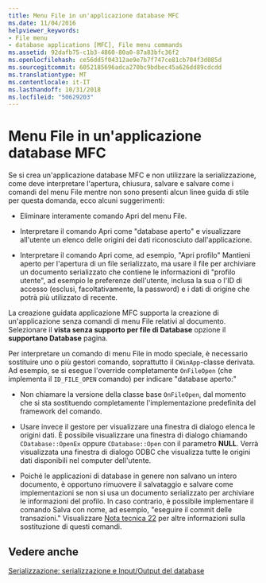 ```yaml
---
title: Menu File in un'applicazione database MFC
ms.date: 11/04/2016
helpviewer_keywords:
- File menu
- database applications [MFC], File menu commands
ms.assetid: 92dafb75-c1b3-4860-80a0-87a83bfc36f2
ms.openlocfilehash: ce56dd5f04312ae9e7b7f747ce81cb704f3d085d
ms.sourcegitcommit: 6052185696adca270bc9bdbec45a626dd89cdcdd
ms.translationtype: MT
ms.contentlocale: it-IT
ms.lasthandoff: 10/31/2018
ms.locfileid: "50629203"
---
```

# <a name="file-menu-in-an-mfc-database-application"></a>Menu File in un'applicazione database MFC

Se si crea un'applicazione database MFC e non utilizzare la serializzazione, come deve interpretare l'apertura, chiusura, salvare e salvare come i comandi del menu File mentre non sono presenti alcun linee guida di stile per questa domanda, ecco alcuni suggerimenti:

- Eliminare interamente comando Apri del menu File.

- Interpretare il comando Apri come "database aperto" e visualizzare all'utente un elenco delle origini dei dati riconosciuto dall'applicazione.

- Interpretare il comando Apri come, ad esempio, "Apri profilo" Mantieni aperto per l'apertura di un file serializzato, ma usare il file per archiviare un documento serializzato che contiene le informazioni di "profilo utente", ad esempio le preferenze dell'utente, inclusa la sua o l'ID di accesso (esclusi, facoltativamente, la password) e i dati di origine che potrà più utilizzato di recente.

La creazione guidata applicazione MFC supporta la creazione di un'applicazione senza comandi di menu File relativi al documento. Selezionare il **vista senza supporto per file di Database** opzione il **supportano Database** pagina.

Per interpretare un comando di menu File in modo speciale, è necessario sostituire uno o più gestori comando, soprattutto il `CWinApp`-classe derivata. Ad esempio, se si esegue l'override completamente `OnFileOpen` (che implementa il `ID_FILE_OPEN` comando) per indicare "database aperto:"

- Non chiamare la versione della classe base `OnFileOpen`, dal momento che si sta sostituendo completamente l'implementazione predefinita del framework del comando.

- Usare invece il gestore per visualizzare una finestra di dialogo elenca le origini dati. È possibile visualizzare una finestra di dialogo chiamando `CDatabase::OpenEx` oppure `CDatabase::Open` con il parametro **NULL**. Verrà visualizzata una finestra di dialogo ODBC che visualizza tutte le origini dati disponibili nel computer dell'utente.

- Poiché le applicazioni di database in genere non salvano un intero documento, è opportuno rimuovere il salvataggio e salvare come implementazioni se non si usa un documento serializzato per archiviare le informazioni del profilo. In caso contrario, è possibile implementare il comando Salva con nome, ad esempio, "eseguire il commit delle transazioni." Visualizzare [Nota tecnica 22](../mfc/tn022-standard-commands-implementation.md) per altre informazioni sulla sostituzione di questi comandi.

## <a name="see-also"></a>Vedere anche

[Serializzazione: serializzazione e Input/Output del database](../mfc/serialization-serialization-vs-database-input-output.md)

